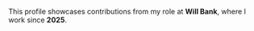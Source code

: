 This profile showcases contributions from my role at <strong>Will Bank</strong>, where I work since <strong>2025</strong>.
